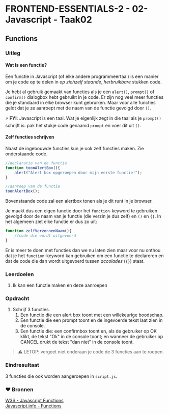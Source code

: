 # FRONTEND-ESSENTIALS-2 - 02-Javascript - Taak02

## Functions

### Uitleg

#### Wat is een functie?

Een functie in Javascript (of elke andere programmeertaal) is een manier om je code op te delen in *op zichzelf staande*, *herbruikbare* stukken code. 

Je hebt al gebruik gemaakt van functies als je een `alert()`, `prompt()` of `confirm()` dialogbox hebt gebruikt in je code. Er zijn nog veel meer functies die je standaard in elke browser kunt gebruiken. Maar voor alle functies geldt dat je ze aanroept met de naam van de functie gevolgd door `()`. 

:zap: **FYI**: Javascript is een taal. Wat je eigenlijk zegt in die taal als je `prompt()` schrijft is: pak het stukje code genaamd `prompt` en voer dit uit `()`.

#### Zelf functies schrijven

Naast de ingebouwde functies kun je ook zelf functies maken. Zie onderstaande code.

```js
//declaratie van de functie
function toonAlertBox(){
    alert("Alert box opgeroepen door mijn eerste functie!");
}

//aanroep van de functie
toonAlertBox();
```
Bovenstaande code zal een alertbox tonen als je dit runt in je browser. 

Je maakt dus een eigen functie door het `function`-keyword te gebruiken gevolgd door de naam van je functie (die verzin je dus zelf) en `()` en `{}`. In het algemeen ziet elke functie er dus zo uit:

```js
function zelfVerzonnenNaam(){
    //code die wordt uitgevoerd
}
```
Er is meer te doen met functies dan we nu laten zien maar voor nu onthou dat je het `function`-keyword kan gebruiken om een functie te declareren en dat de code die dan wordt uitgevoerd tussen *accolades* (`{}`) staat.

### Leerdoelen

1. Ik kan een functie maken en deze aanroepen

### Opdracht

1. Schrijf 3 functies. 
   1. Een functie die een alert box toont met een willekeurige boodschap. 
   2. Een functie die een prompt toont en de ingevoerde tekst laat zien in de console.
   3. Een functie die: een confirmbox toont en, als de gebruiker op OK klikt, de tekst "Ok" in de console toont; en wanneer de gebruiker op CANCEL drukt de tekst "dan niet" in de console toont.

> :warning: LETOP: vergeet niet onderaan je code de 3 functies aan te roepen. 

### Eindresultaat

3 functies die ook worden aangeroepen in `script.js`.

### :heart: Bronnen

[W3S - Javascript Functions](https://www.w3schools.com/js/js_functions.asp)  
[Javascript.info - Functions](https://javascript.info/function-basics)